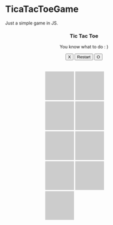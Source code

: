 # TicaTacToeGame
Just a simple game in JS.


<!DOCTYPE html>
<html>
<link rel="stylesheet" type="text/css" href="https://cdnjs.cloudflare.com/ajax/libs/twitter-bootstrap/4.0.0-alpha.6/css/bootstrap.min.css">
<link rel="stylesheet" type="text/css" href="https://cdnjs.cloudflare.com/ajax/libs/jquery/3.1.1/jquery.min.js">
<meta charset="UTF-8">


<!-- CSS CODE -->

<style type="text/css">

.container{
  text-align: center;
}


.board {
  width: 252px;
  height: 252px;
  margin: auto;
}

.square {
  margin: 2px;
  width: 80px;
  height: 80px;
  float: left;
  font-size: 48px;
  padding: 6px;
  cursor: pointer;
  background-color: #CCC;
}	

</style>


<!-- HTML CODE -->


<body>

<div class="container">
  <h3>Tic Tac Toe</h3>
  <p class="small">You know what to do : )</p>
  <div class="btn-group" role="group" aria-label="...">
  <button type="button" class="btn symbol btn-default btn-primary">X</button>
  <button type="button" class="btn btn-danger" id="restart">Restart</button>
  <button type="button" class="btn symbol btn-default">O</button>
</div>
  </br></br>
  <div class="board">
    <div class="square"> </div>
    <div class="square"> </div>
    <div class="square"> </div>
    <div class="square"> </div>
    <div class="square"> </div>
    <div class="square"> </div>
    <div class="square"> </div>
    <div class="square"> </div>
    <div class="square"> </div>
  </div>
  </br>
</div>

<!-- JS CODE -->

<script type="text/javascript">	


var players = {
  "human": "X",
  "bot": "O"
};
var scores = {
  "X": -1,
  "O": 1,
  " ": 0
};
var combinations = [
  [0,1,2],
  [3,4,5],
  [6,7,8],
  [0,3,6],
  [1,4,7],
  [2,5,8],
  [0,4,8],
  [2,4,6]
];

$(".square").click(function() {
  if ($(this).text() == " ") {
    $(this).text(players["human"]);
    setTimeout(play, 500);
  }
});

function play() {
  
  // loop winning combinations
  var positions = [];
  $.each(combinations, function(combination, array) {
    // use scores array to give a weighting to each combination
    positions.push(
      scores[$(".square").eq(array[0]).text()] +
      scores[$(".square").eq(array[1]).text()] +
      scores[$(".square").eq(array[2]).text()]
    );
  });
  
  // test strategies
  var squareToPlay = false;
  
  squareToPlay = strategy(positions, -3);
  if (squareToPlay) {
    // player has won the game
    gameOver("You won!"); return false;
  }
  
  squareToPlay = strategy(positions, 2);
  if (squareToPlay) {
    // play the empty space and win the game
    $(".square").eq(squareToPlay).text(players["bot"]);
    setTimeout(gameOver, 500); return false;
  }
  
  squareToPlay = strategy(positions, -2);
  if (squareToPlay) {
    // play the empty space to stop the human
    $(".square").eq(squareToPlay).text(players["bot"]);
    return false;
  }
  
  // check if board is full
  if ($(".square:contains(' ')").length == 0) {
    gameOver("Game is a draw."); return false;
  }
  
  // else choose a random square
  choose();
   
}
           
function strategy(positions, score) {
  if (positions.indexOf(score) > -1) {
    var squareToPlay = true;
    $.each(combinations[positions.indexOf(score)], function(index, value) {
      if ($(".square").eq(value).text() == " ") {
        squareToPlay = value;
      }
    });
    return squareToPlay;
  }
  return false;
}

function choose() {
  var choosing = true;
  while (choosing) {
    var random = Math.floor(Math.random() * 9) - 1;
    if ($(".square").eq(random).text() == " ") {
      $(".square").eq(random).text(players["bot"]);
      choosing = false;
    }
  }
  if ($(".square:contains(' ')").length == 0) {
    // that was the last move, so play strategies one more time
    setTimeout(play, 500);
  }
}

function gameOver(message) {
  if (message) {
    alert(message);
  } else {
    alert("You lost!");
  }
  newGame();
}

function newGame() {
  $(".square").text(" ");
}

// swap symbols (only between rounds)
$(".symbol").click(function() {
  if ($(".square:contains(' ')").length == 9) {
    // set symbols
    players["human"] = $(this).html();
    players["bot"] = ($(this).html() == "X") ? "O" : "X";
    // set scores
    scores[players["human"]] = -1;
    scores[players["bot"]] = 1;
    // set button styles
    $(".btn-primary").removeClass("btn-primary");
    $(this).addClass("btn-primary");
  } else {
    alert("Round is in progress.");
  }
});

$("#restart").click(function() {
  newGame();
});


</script>
</body>
</html>
